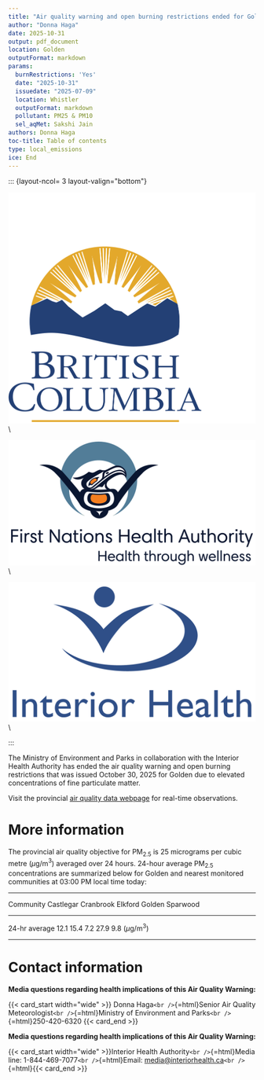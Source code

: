 ```yaml
---
title: "Air quality warning and open burning restrictions ended for Golden"
author: "Donna Haga"
date: 2025-10-31
output: pdf_document
location: Golden
outputFormat: markdown
params:
  burnRestrictions: 'Yes'
  date: "2025-10-31"
  issuedate: "2025-07-09"
  location: Whistler
  outputFormat: markdown
  pollutant: PM25 & PM10
  sel_aqMet: Sakshi Jain
authors: Donna Haga
toc-title: Table of contents
type: local_emissions
ice: End
---
```


<!--
Copyright 2025 Province of British Columbia

This work is licensed under the Creative Commons Attribution 4.0 International License.
To view a copy of this license, visit http://creativecommons.org/licenses/by/4.0/.
-->
<!-- Logo header, the layout-col should be set based on number of logos including FHNA and BCGov -->
<!-- the trailing slash means the text in square brackets is alt text -->

::: {layout-ncol= 3 layout-valign="bottom"}

![Government of British Columbia logo](/assets/logo_BCID_V_RGB_pos.png)\

![First Nations Health Authority logo](/assets/logo_FNHA.png)\

![Interior Health Authority logo](/assets/logo_IH.png)\

:::

The Ministry of Environment and Parks in collaboration with the Interior
Health Authority has ended the air quality warning and open burning restrictions that was issued
October 30, 2025 for Golden due to elevated concentrations of fine
particulate matter.

Visit the provincial [air quality data
webpage](https://www2.gov.bc.ca/gov/content/environment/air-land-water/air/air-quality)
for real-time observations.

# More information

The provincial air quality objective for PM$_{2.5}$ is 25 micrograms per
cubic metre ($\mu$g/m$^{3}$) averaged over 24 hours. 24-hour average
PM$_{2.5}$ concentrations are summarized below for Golden and nearest
monitored communities at 03:00 PM local time today:

  -----------------------------------------------------------------------------------
  Community                     Castlegar   Cranbrook   Elkford   Golden   Sparwood
  ----------------------------- ----------- ----------- --------- -------- ----------
  24-hr average                 12.1        15.4        7.2       27.9     9.8
  ($\mu$g/m$^{3}$)                                                         

  -----------------------------------------------------------------------------------

# Contact information

**Media questions regarding health implications of this Air Quality
Warning:**

{{< card_start width="wide" >}} Donna Haga`<br />`{=html}Senior Air
Quality Meteorologist`<br />`{=html}Ministry of Environment and
Parks`<br />`{=html}250-420-6320 {{< card_end >}}

**Media questions regarding health implications of this Air Quality
Warning:**

{{< card_start  width="wide" >}}Interior Health
Authority`<br />`{=html}Media line: 1-844-469-7077`<br />`{=html}Email:
media@interiorhealth.ca`<br />`{=html}{{< card_end >}}

